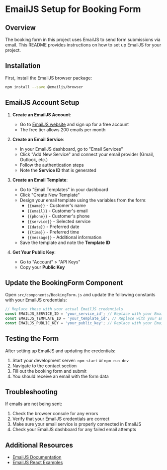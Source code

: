 # EmailJS Setup for Booking Form

## Overview
The booking form in this project uses EmailJS to send form submissions via email. This README provides instructions on how to set up EmailJS for your project.

## Installation

First, install the EmailJS browser package:

```bash
npm install --save @emailjs/browser
```

## EmailJS Account Setup

1. **Create an EmailJS Account**:
   - Go to [EmailJS website](https://www.emailjs.com/) and sign up for a free account
   - The free tier allows 200 emails per month

2. **Create an Email Service**:
   - In your EmailJS dashboard, go to "Email Services"
   - Click "Add New Service" and connect your email provider (Gmail, Outlook, etc.)
   - Follow the authentication steps
   - Note the **Service ID** that is generated

3. **Create an Email Template**:
   - Go to "Email Templates" in your dashboard
   - Click "Create New Template"
   - Design your email template using the variables from the form:
     - `{{name}}` - Customer's name
     - `{{email}}` - Customer's email
     - `{{phone}}` - Customer's phone
     - `{{service}}` - Selected service
     - `{{date}}` - Preferred date
     - `{{time}}` - Preferred time
     - `{{message}}` - Additional information
   - Save the template and note the **Template ID**

4. **Get Your Public Key**:
   - Go to "Account" > "API Keys"
   - Copy your **Public Key**

## Update the BookingForm Component

Open `src/components/BookingForm.js` and update the following constants with your EmailJS credentials:

```javascript
// Replace these with your actual EmailJS credentials
const EMAILJS_SERVICE_ID = 'your_service_id'; // Replace with your EmailJS service ID
const EMAILJS_TEMPLATE_ID = 'your_template_id'; // Replace with your EmailJS template ID
const EMAILJS_PUBLIC_KEY = 'your_public_key'; // Replace with your EmailJS public key
```

## Testing the Form

After setting up EmailJS and updating the credentials:

1. Start your development server: `npm start` or `npm run dev`
2. Navigate to the contact section
3. Fill out the booking form and submit
4. You should receive an email with the form data

## Troubleshooting

If emails are not being sent:

1. Check the browser console for any errors
2. Verify that your EmailJS credentials are correct
3. Make sure your email service is properly connected in EmailJS
4. Check your EmailJS dashboard for any failed email attempts

## Additional Resources

- [EmailJS Documentation](https://www.emailjs.com/docs/)
- [EmailJS React Examples](https://www.emailjs.com/docs/examples/reactjs/)